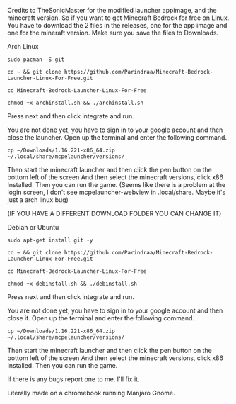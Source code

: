 Credits to TheSonicMaster for the modified launcher appimage, and the minecraft version.
So if you want to get Minecraft Bedrock for free on Linux. You have to download the 2 files in the releases, one for the app image and one for the mineraft version.
 Make sure you save the files to Downloads.

Arch Linux
	
	sudo pacman -S git

	cd ~ && git clone https://github.com/Parindraa/Minecraft-Bedrock-Launcher-Linux-For-Free.git

	cd Minecraft-Bedrock-Launcher-Linux-For-Free 

	chmod +x archinstall.sh && ./archinstall.sh

Press next and then click integrate and run.

You are not done yet, you have to sign in to your google account and then close the launcher. Open up the terminal and enter the following command.

	cp ~/Downloads/1.16.221-x86_64.zip ~/.local/share/mcpelauncher/versions/

Then start the minecraft launcher and then click the pen button on the bottom left of the screen
And then select the minecraft versions, click x86 Installed. Then you can run the game.
(Seems like there is a problem at the login screen, I don't see mcpelauncher-webview in .local/share. Maybe it's just a arch linux bug)

(IF YOU HAVE A DIFFERENT DOWNLOAD FOLDER YOU CAN CHANGE IT)

Debian or Ubuntu

	sudo apt-get install git -y

	cd ~ && git clone https://github.com/Parindraa/Minecraft-Bedrock-Launcher-Linux-For-Free.git

	cd Minecraft-Bedrock-Launcher-Linux-For-Free 
	
	chmod +x debinstall.sh && ./debinstall.sh

Press next and then click integrate and run.

You are not done yet, you have to sign in to your google account and then close it. Open up the terminal and enter the following command.

	cp ~/Downloads/1.16.221-x86_64.zip ~/.local/share/mcpelauncher/versions/

Then start the minecraft launcher and then click the pen button on the bottom left of the screen
And then select the minecraft versions, click x86 Installed. Then you can run the game.

If there is any bugs report one to me. I'll fix it.

Literally made on a chromebook running Manjaro Gnome.
